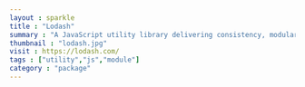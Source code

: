 ```yaml
---
layout : sparkle
title : "Lodash"
summary : "A JavaScript utility library delivering consistency, modularity, performance, & extras."
thumbnail : "lodash.jpg"
visit : https://lodash.com/
tags : ["utility","js","module"]
category : "package"
---
```

